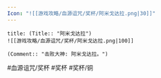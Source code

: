 ```yaml
---
Icon: "![[游戏攻略/血源诅咒/奖杯/阿米戈达拉.png|30]]"
---
```

```ad-common-bronze-trophy
title: (Title:: "阿米戈达拉")
![[游戏攻略/血源诅咒/奖杯/阿米戈达拉.png|100]]

(Comment:: "击败大神: 阿米戈达拉。")
```

#血源诅咒/奖杯 #奖杯 #奖杯/铜
